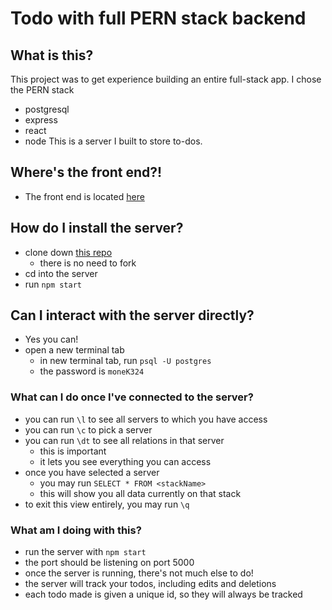 # Todo with full PERN stack backend

## What is this?
This project was to get experience building an entire full-stack app.
I chose the PERN stack 
- postgresql
- express
- react
- node
This is a server I built to store to-dos. 

## Where's the front end?!
- The front end is located [here](https://github.com/mainlyetcetera/todo_pern)

## How do I install the server?
- clone down [this repo](https://github.com/mainlyetcetera/todo_pern_server)
  - there is no need to fork
- cd into the server
- run `npm start`

## Can I interact with the server directly?
- Yes you can!
- open a new terminal tab
  - in new terminal tab, run `psql -U postgres`
  - the password is `moneK324`

### What can I do once I've connected to the server?
- you can run `\l` to see all servers to which you have access
- you can run `\c` to pick a server
- you can run `\dt` to see all relations in that server
  - this is important
  - it lets you see everything you can access 
- once you have selected a server
  - you may run `SELECT * FROM <stackName>` 
  - this will show you all data currently on that stack
- to exit this view entirely, you may run `\q` 

### What am I doing with this?
- run the server with `npm start`
- the port should be listening on port 5000
- once the server is running, there's not much else to do!
- the server will track your todos, including edits and deletions
- each todo made is given a unique id, so they will always be tracked 
